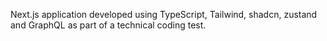 Next.js application developed using TypeScript, Tailwind, shadcn, zustand and GraphQL as part of a technical coding test.
